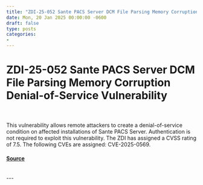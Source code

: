 ```yaml
---
title: "ZDI-25-052 Sante PACS Server DCM File Parsing Memory Corruption Denial-of-Service Vulnerability"
date: Mon, 20 Jan 2025 00:00:00 -0600
draft: false
type: posts
categories: 
- 
---
```

# ZDI-25-052 Sante PACS Server DCM File Parsing Memory Corruption Denial-of-Service Vulnerability

<br/>

<br/>
This vulnerability allows remote attackers to create a denial-of-service condition on affected installations of Sante PACS Server. Authentication is not required to exploit this vulnerability. The ZDI has assigned a CVSS rating of 7.5. The following CVEs are assigned: CVE-2025-0569.

#### [Source](http://www.zerodayinitiative.com/advisories/ZDI-25-052/)

<br/>
---

